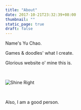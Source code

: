 ```yaml
---
title: "About"
date: 2017-10-21T23:32:39+08:00
thumbnail: ""
static_page: true
draft: false
---
```

Name's Yu Chao.

Games & doodles' what I create.

Glorious website o' mine this is.

<br />

![Shine Right](/about/picture.png)

<br />

Also, I am a good person.